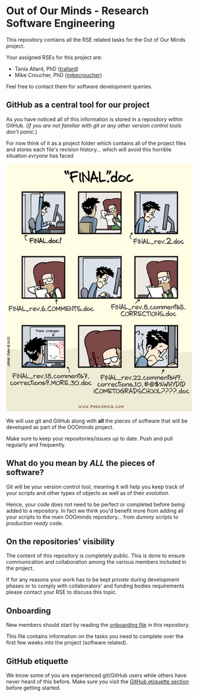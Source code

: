 # Out of Our Minds - Research Software Engineering

This repository contains all the RSE related tasks for the Out of Our Minds project.

Your assigned RSEs for this project are:

- Tania Allard, PhD ([trallard](https://github.com/trallard))
- Mike Croucher, PhD ([mikecroucher](https://github.com/mikecroucher))

Feel free to contact them for software development queries.

## GitHub as a central tool for our project

As you have noticed all of this information is stored in a repository within GitHub. (_If you are not familiar with git or any other version control tools don't panic._)

 For now think of it as a project folder which contains all of the project files and stores each file's revision history... which will avoid this horrible situation *evryone* has faced

![ VC](./assets/versioncontrol.gif)

 We will use git and GitHub along with **all** the pieces of software that will be developed as part of the OOOminds project.

 Make sure to keep your repositories/issues up to date. Push and pull regularly and frequently.

## What do you mean by *ALL* the pieces of software?
Git will be your version control tool, meaning it will help you keep track of your scripts and other types of objects as well as of their _evolution_.

Hence, your code does not need to be perfect or completed before being added to a repository. In fact we think you'd benefit more from adding all your scripts to the main OOOminds repository... from _dummy_ scripts to _production ready_ code.

## On the repositories' visibility
The content of this repository is completely public. This is done to ensure communication and collaboration among the various members  included in the project.

If for any reasons your work has to be kept _private_ during development phases or to comply with collaborators' and funding bodies requirements please contact your RSE to discuss this topic.

## Onboarding
New members should start by reading the [onboarding file](./onboarding.md) in this repository.

This file contains information on the tasks you need to complete over the first few weeks into the project (software related).

## GitHub etiquette
We know some of you are experienced git/GitHub users while others have never heard of this before.
Make sure you visit the [GitHub etiquette section](./GH_etiquette.md) before getting started.
